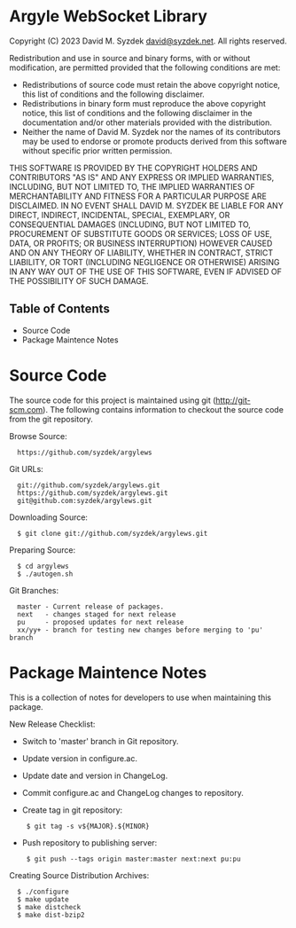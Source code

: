 
Argyle WebSocket Library
========================

Copyright (C) 2023 David M. Syzdek <david@syzdek.net>.
All rights reserved.

Redistribution and use in source and binary forms, with or without
modification, are permitted provided that the following conditions are
met:

   * Redistributions of source code must retain the above copyright
     notice, this list of conditions and the following disclaimer.
   * Redistributions in binary form must reproduce the above copyright
     notice, this list of conditions and the following disclaimer in the
     documentation and/or other materials provided with the distribution.
   * Neither the name of David M. Syzdek nor the
     names of its contributors may be used to endorse or promote products
     derived from this software without specific prior written permission.

THIS SOFTWARE IS PROVIDED BY THE COPYRIGHT HOLDERS AND CONTRIBUTORS "AS
IS" AND ANY EXPRESS OR IMPLIED WARRANTIES, INCLUDING, BUT NOT LIMITED TO,
THE IMPLIED WARRANTIES OF MERCHANTABILITY AND FITNESS FOR A PARTICULAR
PURPOSE ARE DISCLAIMED. IN NO EVENT SHALL DAVID M. SYZDEK BE LIABLE FOR
ANY DIRECT, INDIRECT, INCIDENTAL, SPECIAL, EXEMPLARY, OR CONSEQUENTIAL
DAMAGES (INCLUDING, BUT NOT LIMITED TO, PROCUREMENT OF SUBSTITUTE GOODS OR
SERVICES; LOSS OF USE, DATA, OR PROFITS; OR BUSINESS INTERRUPTION) HOWEVER
CAUSED AND ON ANY THEORY OF LIABILITY, WHETHER IN CONTRACT, STRICT
LIABILITY, OR TORT (INCLUDING NEGLIGENCE OR OTHERWISE) ARISING IN ANY WAY
OUT OF THE USE OF THIS SOFTWARE, EVEN IF ADVISED OF THE POSSIBILITY OF
SUCH DAMAGE.


Table of Contents
-----------------

   * Source Code
   * Package Maintence Notes


Source Code
===========

The source code for this project is maintained using git (http://git-scm.com).
The following contains information to checkout the source code from the git
repository.  

Browse Source:

      https://github.com/syzdek/argylews

Git URLs:

      git://github.com/syzdek/argylews.git
      https://github.com/syzdek/argylews.git
      git@github.com:syzdek/argylews.git

Downloading Source:

      $ git clone git://github.com/syzdek/argylews.git

Preparing Source:

      $ cd argylews
      $ ./autogen.sh

Git Branches:

      master - Current release of packages.
      next   - changes staged for next release
      pu     - proposed updates for next release
      xx/yy+ - branch for testing new changes before merging to 'pu' branch


Package Maintence Notes
=======================

This is a collection of notes for developers to use when maintaining this
package.

New Release Checklist:

   - Switch to 'master' branch in Git repository.
   - Update version in configure.ac.
   - Update date and version in ChangeLog.
   - Commit configure.ac and ChangeLog changes to repository.
   - Create tag in git repository:

          $ git tag -s v${MAJOR}.${MINOR}

   - Push repository to publishing server:

          $ git push --tags origin master:master next:next pu:pu

Creating Source Distribution Archives:

      $ ./configure
      $ make update
      $ make distcheck
      $ make dist-bzip2

